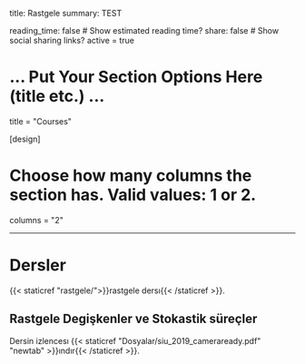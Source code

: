 title: Rastgele
summary: TEST

reading_time: false  # Show estimated reading time?
share: false  # Show social sharing links?
active = true

# ... Put Your Section Options Here (title etc.) ...


title = "Courses"

[design]
  # Choose how many columns the section has. Valid values: 1 or 2.
  columns = "2"

---

# Dersler 
{{< staticref "rastgele/">}}rastgele dersı{{< /staticref >}}.

## Rastgele Degişkenler ve Stokastik süreçler
Dersin izlencesı {{< staticref "Dosyalar/siu_2019_cameraready.pdf" "newtab" >}}ındır{{< /staticref >}}.